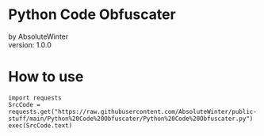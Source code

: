 # **Python Code Obfuscater**
by AbsoluteWinter  
version: 1.0.0


# **How to use**

```{python}
import requests
SrcCode = requests.get("https://raw.githubusercontent.com/AbsoluteWinter/public-stuff/main/Python%20Code%20Obfuscater/Python%20Code%20Obfuscater.py")
exec(SrcCode.text)
```
